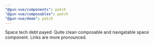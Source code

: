 ```yaml
---
"@gun-vue/components": patch
"@gun-vue/composables": patch
"@gun-vue/demo": patch
---
```


Space tech debt payed. Quite clean composable and navigatable space component. Links are more pronounced.
